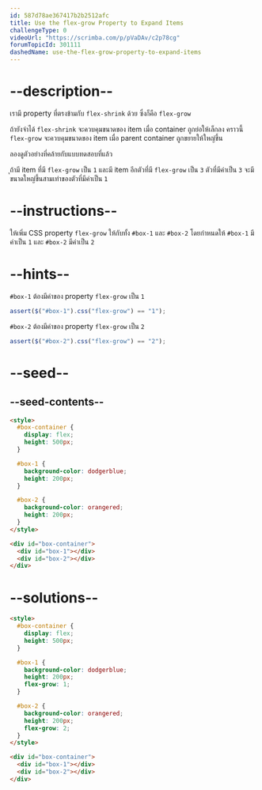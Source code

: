 ```yaml
---
id: 587d78ae367417b2b2512afc
title: Use the flex-grow Property to Expand Items
challengeType: 0
videoUrl: "https://scrimba.com/p/pVaDAv/c2p78cg"
forumTopicId: 301111
dashedName: use-the-flex-grow-property-to-expand-items
---
```


# --description--

เรามี property ที่ตรงข้ามกับ `flex-shrink` ด้วย ซึ่งก็คือ `flex-grow`

ถ้ายังจำได้ `flex-shrink` จะควบคุมขนาดของ item เมื่อ container ถูกย่อให้เล็กลง
คราวนี้ `flex-grow` จะควบคุมขนาดของ item เมื่อ parent container ถูกขยายให้ใหญ่ขึ้น

ลองดูตัวอย่างที่คล้ายกับแบบทดสอบที่แล้ว

ุถ้ามี item ที่มี `flex-grow` เป็น `1` และมี item อีกตัวที่มี `flex-grow` เป็น `3` ตัวที่มีค่าเป็น `3` จะมีขนาดใหญ่ขึ้นสามเท่าของตัวที่มีค่าเป็น `1`

# --instructions--

ให้เพิ่ม CSS property `flex-grow` ให้กับทั้ง `#box-1` และ `#box-2`
โดยกำหนดให้ `#box-1` มีค่าเป็น `1` และ `#box-2` มีค่าเป็น `2`

# --hints--

`#box-1` ต้องมีค่าของ property `flex-grow` เป็น `1`

```js
assert($("#box-1").css("flex-grow") == "1");
```

`#box-2` ต้องมีค่าของ property `flex-grow` เป็น `2`

```js
assert($("#box-2").css("flex-grow") == "2");
```

# --seed--

## --seed-contents--

```html
<style>
  #box-container {
    display: flex;
    height: 500px;
  }

  #box-1 {
    background-color: dodgerblue;
    height: 200px;
  }

  #box-2 {
    background-color: orangered;
    height: 200px;
  }
</style>

<div id="box-container">
  <div id="box-1"></div>
  <div id="box-2"></div>
</div>
```

# --solutions--

```html
<style>
  #box-container {
    display: flex;
    height: 500px;
  }

  #box-1 {
    background-color: dodgerblue;
    height: 200px;
    flex-grow: 1;
  }

  #box-2 {
    background-color: orangered;
    height: 200px;
    flex-grow: 2;
  }
</style>

<div id="box-container">
  <div id="box-1"></div>
  <div id="box-2"></div>
</div>
```
